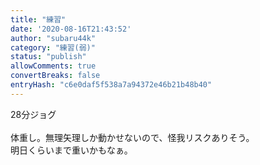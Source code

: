 ```yaml
---
title: "練習"
date: '2020-08-16T21:43:52'
author: "subaru44k"
category: "練習(弱)"
status: "publish"
allowComments: true
convertBreaks: false
entryHash: "c6e0daf5f538a7a94372e46b21b48b40"
---
```

28分ジョグ<br>
<br>
体重し。無理矢理しか動かせないので、怪我リスクありそう。<br>
明日くらいまで重いかもなぁ。
